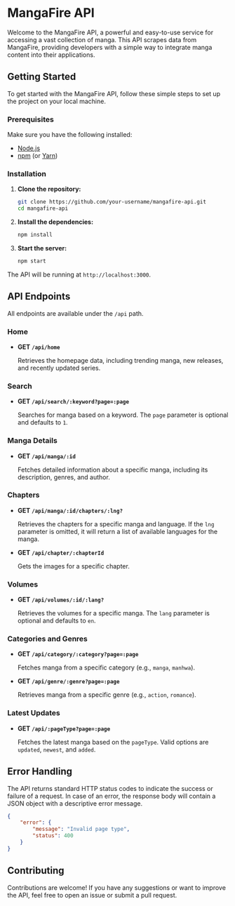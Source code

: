 # MangaFire API

Welcome to the MangaFire API, a powerful and easy-to-use service for accessing a vast collection of manga. This API scrapes data from MangaFire, providing developers with a simple way to integrate manga content into their applications.

## Getting Started

To get started with the MangaFire API, follow these simple steps to set up the project on your local machine.

### Prerequisites

Make sure you have the following installed:

- [Node.js](https://nodejs.org/)
- [npm](https://www.npmjs.com/) (or [Yarn](https://yarnpkg.com/))

### Installation

1.  **Clone the repository:**

    ```bash
    git clone https://github.com/your-username/mangafire-api.git
    cd mangafire-api
    ```

2.  **Install the dependencies:**

    ```bash
    npm install
    ```

3.  **Start the server:**

    ```bash
    npm start
    ```

The API will be running at `http://localhost:3000`.

## API Endpoints

All endpoints are available under the `/api` path.

### Home

-   **GET `/api/home`**

    Retrieves the homepage data, including trending manga, new releases, and recently updated series.

### Search

-   **GET `/api/search/:keyword?page=:page`**

    Searches for manga based on a keyword. The `page` parameter is optional and defaults to `1`.

### Manga Details

-   **GET `/api/manga/:id`**

    Fetches detailed information about a specific manga, including its description, genres, and author.

### Chapters

-   **GET `/api/manga/:id/chapters/:lng?`**

    Retrieves the chapters for a specific manga and language. If the `lng` parameter is omitted, it will return a list of available languages for the manga.

-   **GET `/api/chapter/:chapterId`**

    Gets the images for a specific chapter.

### Volumes

-   **GET `/api/volumes/:id/:lang?`**

    Retrieves the volumes for a specific manga. The `lang` parameter is optional and defaults to `en`.

### Categories and Genres

-   **GET `/api/category/:category?page=:page`**

    Fetches manga from a specific category (e.g., `manga`, `manhwa`).

-   **GET `/api/genre/:genre?page=:page`**

    Retrieves manga from a specific genre (e.g., `action`, `romance`).

### Latest Updates

-   **GET `/api/:pageType?page=:page`**

    Fetches the latest manga based on the `pageType`. Valid options are `updated`, `newest`, and `added`.

## Error Handling

The API returns standard HTTP status codes to indicate the success or failure of a request. In case of an error, the response body will contain a JSON object with a descriptive error message.

```json
{
    "error": {
        "message": "Invalid page type",
        "status": 400
    }
}
```

## Contributing

Contributions are welcome! If you have any suggestions or want to improve the API, feel free to open an issue or submit a pull request.
